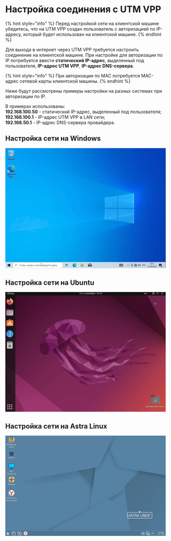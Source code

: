 # Настройка соединения c UTM VPP

{% hint style="info" %}
Перед настройкой сети на клиентской машине убедитесь, что на UTM VPP создан пользователь с авторизацией по IP-адресу, который будет использован на клиентской машине.
{% endhint %}

Для выхода в интернет через UTM VPP требуется настроить соединение на клиентской машине. При настройке для авторизации по IP потребуется ввести **статический IP-адрес**, выделенный под пользователя, **IP-адрес UTM VPP**, **IP-адрес DNS-сервера**.

{% hint style="info" %}
При авторизации по MAC потребуется MAC-адрес сетевой карты клиентской машины.
{% endhint %}


Ниже будут рассмотрены примеры настройки на разных системах при авторизации по IP. 

В примерах использованы:\
**192.168.100.50** - cтатический IP-адрес, выделенный под пользователя;\
**192.168.100.1** - IP-адрес UTM VPP в LAN сети;\
**192.168.50.1** - IP-адрес DNS-сервера провайдера.

## Настройка сети на Windows

![](../../.gitbook/assets/setup-client.gif)

## Настройка сети на Ubuntu

![](../../.gitbook/assets/setup-client2.gif)

## Настройка сети на Astra Linux

![](../../.gitbook/assets/setup-client1.gif)
